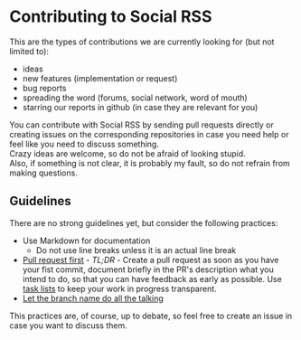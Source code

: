 # Contributing to Social RSS

This are the types of contributions we are currently looking for (but not limited to):
* ideas
* new features (implementation or request)
* bug reports
* spreading the word (forums, social network, word of mouth)
* starring our reports in github (in case they are relevant for you)

You can contribute with Social RSS by sending pull requests directly or creating issues on the corresponding repositories in case you need help or feel like you need to discuss something.  
Crazy ideas are welcome, so do not be afraid of looking stupid.  
Also, if something is not clear, it is probably my fault, so do not refrain from making questions.

## Guidelines

There are no strong guidelines yet, but consider the following practices:
* Use Markdown for documentation
  * Do not use line breaks unless it is an actual line break
* [Pull request first](https://medium.com/practical-blend/pull-request-first-f6bb667a9b6) - _TL;DR_ - Create a pull request as soon as you have your fist commit, document briefly in the PR's description what you intend to do, so that you can have feedback as early as possible. Use [task lists](https://help.github.com/en/github/managing-your-work-on-github/about-task-lists) to keep your work in progress transparent.
* [Let the branch name do all the talking](https://codeburst.io/let-the-branch-name-do-all-the-talking-in-git-e614ff85aa30)

This practices are, of course, up to debate, so feel free to create an issue in case you want to discuss them.
